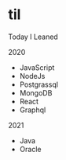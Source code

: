 # til

Today I Leaned

2020

- JavaScript
- NodeJs
- Postgrassql
- MongoDB
- React
- Graphql

2021

- Java
- Oracle
